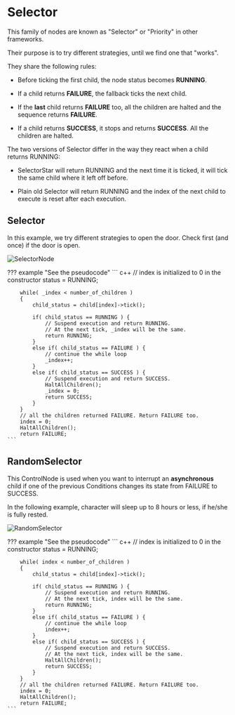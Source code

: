 # Selector

This family of nodes are known as "Selector" or "Priority"
in other frameworks.

Their purpose is to try different strategies, until we find one that "works".

They share the following rules:

- Before ticking the first child, the node status becomes __RUNNING__.

- If a child returns __FAILURE__, the fallback ticks the next child.

- If the __last__ child returns __FAILURE__ too, all the children are halted and
 the sequence returns __FAILURE__.
 
- If a child returns __SUCCESS__, it stops and returns __SUCCESS__.
  All the children are halted. 

The two versions of Selector differ in the way they react when a child returns
RUNNING:

- SelectorStar will return RUNNING and the next time it is ticked,
 it will tick the same child where it left off before.
 
- Plain old Selector will return RUNNING and the index of the next child to
 execute is reset after each execution.

## Selector

In this example, we try different strategies to open the door. 
Check first (and once) if the door is open.

![SelectorNode](images/SelectorSimplified.png)

??? example "See the pseudocode"
	``` c++
		// index is initialized to 0 in the constructor
		status = RUNNING;

		while( _index < number_of_children )
		{
			child_status = child[index]->tick();
			
			if( child_status == RUNNING ) {
				// Suspend execution and return RUNNING.
				// At the next tick, _index will be the same.
				return RUNNING;
			}
			else if( child_status == FAILURE ) {
				// continue the while loop
				_index++;
			}
			else if( child_status == SUCCESS ) {
				// Suspend execution and return SUCCESS.
   			    HaltAllChildren();
				_index = 0;
				return SUCCESS;
			}
		}
		// all the children returned FAILURE. Return FAILURE too.
		index = 0;
		HaltAllChildren();
		return FAILURE;
	```	

## RandomSelector

This ControlNode is used when you want to interrupt an __asynchronous__
child if one of the previous Conditions changes its state from 
FAILURE to SUCCESS.

In the following example, character will sleep up to 8 hours or less,
if he/she is fully rested.

![RandomSelector](images/RandomSelector.png)


??? example "See the pseudocode"
	``` c++
		// index is initialized to 0 in the constructor
		status = RUNNING;

		while( index < number_of_children )
		{
			child_status = child[index]->tick();
			
			if( child_status == RUNNING ) {
				// Suspend execution and return RUNNING.
				// At the next tick, index will be the same.
				return RUNNING;
			}
			else if( child_status == FAILURE ) {
				// continue the while loop
				index++;
			}
			else if( child_status == SUCCESS ) {
				// Suspend execution and return SUCCESS.
				// At the next tick, index will be the same.
   			    HaltAllChildren();
				return SUCCESS;
			}
		}
		// all the children returned FAILURE. Return FAILURE too.
		index = 0;
		HaltAllChildren();
		return FAILURE;
	```	


 
